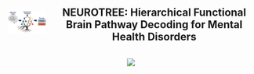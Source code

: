 <p align="center">
  <div align="center" style="display: flex; align-items: center; justify-content: center;">
    <img src="./assets/tree.jpeg" alt="NeuroTree Logo" style="width: 80px; margin-right: 15px;">
    <h2 style="display: inline-block;"><strong>NEUROTREE: Hierarchical Functional Brain Pathway Decoding for Mental Health Disorders</strong></h2>
  </div>
</p>


<div align="center">
<a href="https://arxiv.org/abs/2502.18786"><img src="https://img.shields.io/badge/arXiv-2502.18786-%23B31C1C?logo=arxiv&logoSize=auto"></a>
</div>

